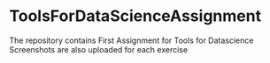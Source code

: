 # ToolsForDataScienceAssignment
The repository contains First Assignment for Tools for Datascience
Screenshots are also uploaded for each exercise
